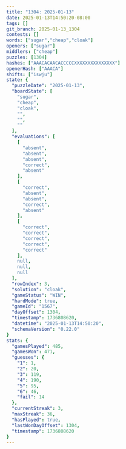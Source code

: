 ```yaml
---
title: "1304: 2025-01-13"
date: 2025-01-13T14:50:20-08:00
tags: []
git_branch: 2025-01-13_1304
contests: []
words: ["sugar","cheap","cloak"]
openers: ["sugar"]
middlers: ["cheap"]
puzzles: [1304]
hashes: ["AAACACAACACCCCCXXXXXXXXXXXXXXX"]
openerHash: ["AAACA"]
shifts: ["iswju"]
state: {
  "puzzleDate": "2025-01-13",
  "boardState": [
    "sugar",
    "cheap",
    "cloak",
    "",
    "",
    ""
  ],
  "evaluations": [
    [
      "absent",
      "absent",
      "absent",
      "correct",
      "absent"
    ],
    [
      "correct",
      "absent",
      "absent",
      "correct",
      "absent"
    ],
    [
      "correct",
      "correct",
      "correct",
      "correct",
      "correct"
    ],
    null,
    null,
    null
  ],
  "rowIndex": 3,
  "solution": "cloak",
  "gameStatus": "WIN",
  "hardMode": true,
  "gameId": "1567",
  "dayOffset": 1304,
  "timestamp": 1736808620,
  "datetime": "2025-01-13T14:50:20",
  "schemaVersion": "0.22.0"
}
stats: {
  "gamesPlayed": 485,
  "gamesWon": 471,
  "guesses": {
    "1": 1,
    "2": 20,
    "3": 119,
    "4": 190,
    "5": 95,
    "6": 46,
    "fail": 14
  },
  "currentStreak": 3,
  "maxStreak": 36,
  "hasPlayed": true,
  "lastWonDayOffset": 1304,
  "timestamp": 1736808620
}
---
```

<!-- more -->
